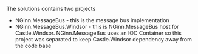 The solutions contains two projects
  * NGinn.MessageBus - this is the message bus implementation
  * NGinn.MessageBus.Windsor - this is NGinn.MessageBus host for Castle.Windsor. NGinn.MessageBus uses an IOC Container so this project was separated to keep Castle.Windsor dependency away from the code base